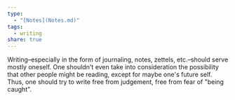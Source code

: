 ```yaml
---
type:
  - "[Notes](Notes.md)"
tags:
  - writing
share: true
---
```


Writing–especially in the form of journaling, notes, zettels, etc.–should serve mostly oneself. One shouldn't even take into consideration the possibility that other people might be reading, except for maybe one's future self. Thus, one should try to write free from judgement, free from fear of "being caught". 

